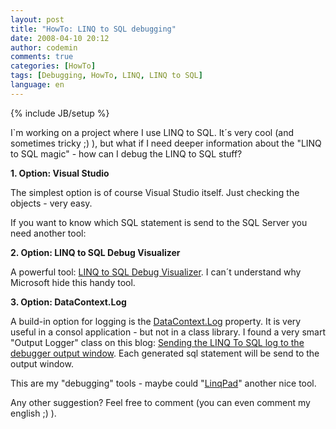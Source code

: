 ```yaml
---
layout: post
title: "HowTo: LINQ to SQL debugging"
date: 2008-04-10 20:12
author: codemin
comments: true
categories: [HowTo]
tags: [Debugging, HowTo, LINQ, LINQ to SQL]
language: en
---
```

{% include JB/setup %}
<p>I`m working on a project where I use LINQ to SQL. It&#180;s very cool (and sometimes tricky ;) ), but what if I need deeper information about the &quot;LINQ to SQL magic&quot; - how can I debug the LINQ to SQL stuff?</p>  <p><strong>1. Option: Visual Studio</strong></p>  <p>The simplest option is of course Visual Studio itself. Just checking the objects - very easy. </p>  <p>If you want to know which SQL statement is send to the SQL Server you need another tool:</p>  <p><strong>2. Option: LINQ to SQL Debug Visualizer</strong></p>  <p>A powerful tool: <a href="http://weblogs.asp.net/scottgu/archive/2007/07/31/linq-to-sql-debug-visualizer.aspx">LINQ to SQL Debug Visualizer</a>. I can&#180;t understand why Microsoft hide this handy tool.</p>  <p><strong>3. Option: DataContext.Log</strong></p>  <p>A build-in option for logging is the <a href="http://msdn2.microsoft.com/de-de/library/system.data.linq.datacontext.log.aspx">DataContext.Log</a> property. It is very useful in a consol application - but not in a class library. I found a very smart &quot;Output Logger&quot; class on this blog: <a href="http://www.u2u.info/Blogs/Kris/Lists/Posts/Post.aspx?ID=11">Sending the LINQ To SQL log to the debugger output window</a>. Each generated sql statement will be send to the output window.</p>  <p>This are my &quot;debugging&quot; tools - maybe could &quot;<a href="http://www.linqpad.net/">LinqPad</a>&quot; another nice tool.</p>  <p>Any other suggestion? Feel free to comment (you can even comment my english ;) ).</p>
